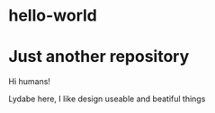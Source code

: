 # hello-world
Just another repository
======================

Hi humans!

Lydabe here, I like design useable and beatiful things
